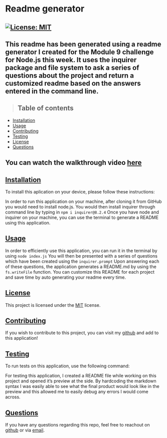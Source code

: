 # **Readme generator**

## [![License: MIT](https://img.shields.io/badge/License-MIT-yellow.svg)](https://opensource.org/licenses/MIT)

## This readme has been generated using a readme generator I created for the Module 9 challenge for Node.js this week. It uses the inquirer package and file system to ask a series of questions about the project and return a customized readme based on the answers entered in the command line.


>## Table of contents

- [Installation](#installation)
- [Usage](#usage)
- [Contributing](#contributing)
- [Testing](#testing)
- [License](#license)
- [Questions](#questions)

## You can watch the walkthrough video [here](https://drive.google.com/file/d/1JvoyFG1lM-yJDQuMhg60irbHZAiqk6NA/view)

## [**Installation**](#table-of-contents)

To install this aplication on your device, please follow these instructions:

In order to run this application on your machine, after cloning it from GitHub you would need to install node.js. You would then install inquirer through command line by typing in ```npm i inquirer@8.2.4``` Once you have node and inquirer on your machine, you can use the terminal to generate a README using this application.


## [**Usage**](#table-of-contents)
In order to efficiently use this application, you can run it in the terminal by using ```node index.js``` You will then be presented with a series of questions which have been created using the ```inquirer.prompt``` Upon answering each of these questions, the application generates a README.md by using the ```fs.writeFile``` function. You can customize this README for each project and save time by auto generating your readme every time.


## [**License**](#table-of-contents)
This project is licensed under the [MIT](https://opensource.org/licenses/MIT) license.

## [**Contributing**](#table-of-contents)
If you wish to contribute to this project, you can visit my [github](https://github.com/rashida53) and add to this application!

## [**Testing**](#table-of-contents)

To run tests on this application, use the following command:

For testing this application, I created a README file while working on this project and opened it’s preview at the side. By hardcoding the markdown syntax I was easily able to see what the final product would look like in the preview and this allowed me to easily debug any errors I would come across.

## [**Questions**](#table-of-contents)

If you have any questions regarding this repo, feel free to reachout on [github](https://github.com/rashida53) or via [email](rashidamk21@gmail.com).



